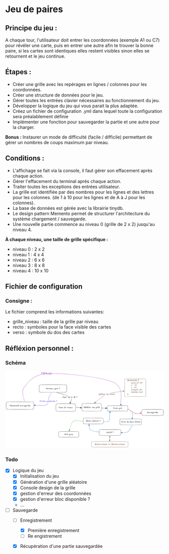# Jeu de paires

## Principe du jeu : 
A chaque tour, l'utilisateur doit entrer les coordonnées (exemple A1 ou C7) pour révéler une carte, puis en entrer une autre afin te trouver la bonne paire, si les cartes sont identiques elles restent visibles sinon elles se retournent et le jeu continue.

## Étapes :
- Créer une grille avec les repérages en lignes / colonnes pour les coordonnées.
- Créer une structure de données pour le jeu.
- Gérer toutes les entrées clavier nécessaires au fonctionnement du jeu.
- Développer la logique du jeu qui vous parait la plus adaptée.
- Créez un fichier de configuration .yml dans lequel toute la configuration sera préalablement définie
- Implémenter une fonction pour sauvegarder la partie et une autre pour la charger.

**Bonus :** Instaurer un mode de difficulté (facile / difficile) permettant de gérer un nombres de coups maximum par niveau.

## Conditions :
- L'affichage se fait via la console, il faut gérer son effacement après chaque action.
- Gérer l'effacement du terminal après chaque action.
- Traiter toutes les exceptions des entrées utilisateur.
- La grille est identifiée par des nombres pour les lignes et des lettres pour les colonnes. (de 1 à 10 pour les lignes et de A à J pour les colonnes).
- La base de données est gérée avec la librairie tinydb.
- Le design pattern Memento permet de structurer l'architecture du système chargement / sauvegarde.
- Une nouvelle partie commence au niveau 0 (grille de 2 x 2) jusqu'au niveau 4.

__À chaque niveau, une taille de grille spécifique :__
- niveau 0 : 2 x 2
- niveau 1 : 4 x 4
- niveau 2 : 6 x 6
- niveau 3 : 8 x 8
- niveau 4 : 10 x 10

## Fichier de configuration

### Consigne :
Le fichier comprend les informations suivantes:
- grille_niveau :  taille de la grille par niveau
- recto : symboles pour la face visible des cartes
- verso : symbole du dos des cartes

## Réfléxion personnel :

### Schéma
![Exemple logique](./assets/game_logical.png)

### Todo
- [X] Logique du jeu
  - [x] Initialisation du jeu
  - [x] Génération d'une grille aléatoire
  - [x] Console design de la grille
  - [x] gestion d'erreur des coordonnées
  - [x] gestion d'erreur bloc disponible ?
  - ...
- [ ] Sauvegarde
  - [ ] Enregistrement
    - [X] Première enregistrement
    - [ ] Re engistrement
  - [X] Récupération d'une partie sauvegardée



